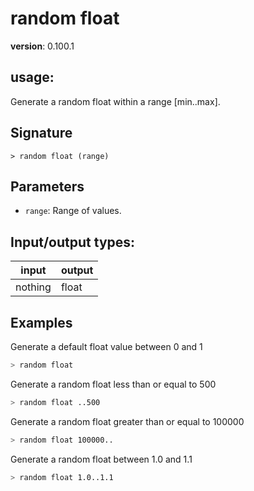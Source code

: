 # random float

**version**: 0.100.1

## **usage**:

Generate a random float within a range [min..max].

## Signature

`> random float (range)`

## Parameters

- `range`: Range of values.

## Input/output types:

| input   | output |
| ------- | ------ |
| nothing | float  |

## Examples

Generate a default float value between 0 and 1

```bash
> random float
```

Generate a random float less than or equal to 500

```bash
> random float ..500
```

Generate a random float greater than or equal to 100000

```bash
> random float 100000..
```

Generate a random float between 1.0 and 1.1

```bash
> random float 1.0..1.1
```
